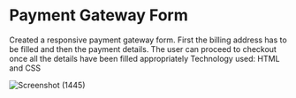 # Payment Gateway Form
Created a responsive payment gateway form. First the billing address has to be filled and then the payment details. The user can proceed to checkout once all the details have been filled appropriately
Technology used: HTML and CSS


![Screenshot (1445)](https://user-images.githubusercontent.com/120416694/207155368-c273012e-9781-44c1-9a01-13d1284725a8.png)

